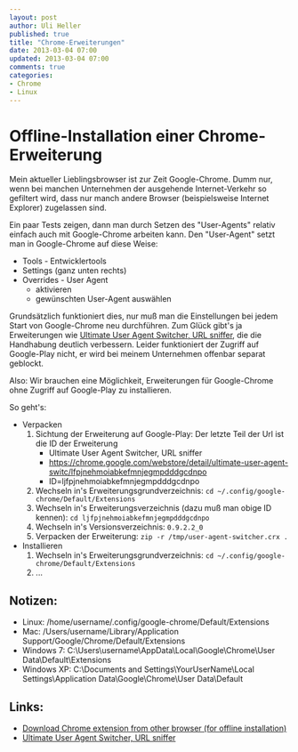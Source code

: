 ```yaml
---
layout: post
author: Uli Heller
published: true
title: "Chrome-Erweiterungen"
date: 2013-03-04 07:00
updated: 2013-03-04 07:00
comments: true
categories: 
- Chrome
- Linux
---
```


Offline-Installation einer Chrome-Erweiterung
=============================================

Mein aktueller Lieblingsbrowser ist zur Zeit Google-Chrome. Dumm nur, wenn
bei manchen Unternehmen der ausgehende Internet-Verkehr so gefiltert wird,
dass nur manch andere Browser (beispielsweise Internet Explorer) zugelassen
sind.

Ein paar Tests zeigen, dann man durch Setzen des "User-Agents" relativ
einfach auch mit Google-Chrome arbeiten kann. Den "User-Agent" setzt man
in Google-Chrome auf diese Weise:

* Tools - Entwicklertools
* Settings (ganz unten rechts)
* Overrides - User Agent
    * aktivieren
    * gewünschten User-Agent auswählen

Grundsätzlich funktioniert dies, nur muß man die Einstellungen bei
jedem Start von Google-Chrome neu durchführen. Zum Glück gibt's ja
Erweiterungen wie
[Ultimate User Agent Switcher, URL sniffer](https://chrome.google.com/webstore/detail/ultimate-user-agent-switc/ljfpjnehmoiabkefmnjegmpdddgcdnpo),
die die Handhabung deutlich verbessern. Leider funktioniert
der Zugriff auf Google-Play nicht, er wird bei meinem Unternehmen
offenbar separat geblockt.

Also: Wir brauchen eine Möglichkeit, Erweiterungen für Google-Chrome
ohne Zugriff auf Google-Play zu installieren.

So geht's:

* Verpacken
    1. Sichtung der Erweiterung auf Google-Play: Der letzte Teil der Url ist die
       ID der Erweiterung
        * Ultimate User Agent Switcher, URL sniffer
        * https://chrome.google.com/webstore/detail/ultimate-user-agent-switc/lfpjnehmoiabkefmnjegmpdddgcdnpo
        * ID=ljfpjnehmoiabkefmnjegmpdddgcdnpo
    2. Wechseln in's Erweiterungsgrundverzeichnis:
       `cd ~/.config/google-chrome/Default/Extensions`
    3. Wechseln in's Erweiterungsverzeichnis (dazu muß man obige ID kennen):
       `cd ljfpjnehmoiabkefmnjegmpdddgcdnpo`
    4. Wechseln in's Versionsverzeichnis:
       `0.9.2.2_0`
    5. Verpacken der Erweiterung:
       `zip -r /tmp/user-agent-switcher.crx .`
* Installieren
    1. Wechseln in's Erweiterungsgrundverzeichnis:
       `cd ~/.config/google-chrome/Default/Extensions`
    2. ...

Notizen:
--------

* Linux: /home/username/.config/google-chrome/Default/Extensions
* Mac: /Users/username/Library/Application Support/Google/Chrome/Default/Extensions
* Windows 7: C:\Users\username\AppData\Local\Google\Chrome\User Data\Default\Extensions
* Windows XP: C:\Documents and Settings\YourUserName\Local Settings\Application Data\Google\Chrome\User Data\Default

Links:
------

* [Download Chrome extension from other browser (for offline installation)](http://blog.gerardin.info/archives/763)
* [Ultimate User Agent Switcher, URL sniffer](https://chrome.google.com/webstore/detail/ultimate-user-agent-switc/ljfpjnehmoiabkefmnjegmpdddgcdnpo)
